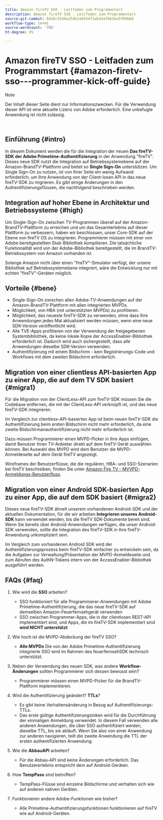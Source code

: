 ```yaml
---
title: Amazon fireTV SSO - Leitfaden zum Programmstart
description: Amazon fireTV SSO - Leitfaden zum Programmstart
source-git-commit: 02ebc3548a254b2a6554f1ab34afbb3ea5f09bb8
workflow-type: tm+mt
source-wordcount: '792'
ht-degree: 0%

---
```


# Amazon fireTV SSO - Leitfaden zum Programmstart {#amazon-firetv-sso---programmer-kick-off-guide}

>[!NOTE]
>
>Der Inhalt dieser Seite dient nur Informationszwecken. Für die Verwendung dieser API ist eine aktuelle Lizenz von Adobe erforderlich. Eine unbefugte Anwendung ist nicht zulässig.

</br>

## Einführung {#intro}

In diesem Dokument werden die für die Integration der neuen **Das fireTV-SDK der Adobe Primetime-Authentifizierung** in der Anwendung &quot;fireTV&quot;. Dieses neue SDK nutzt die Integration auf Betriebssystemebene auf der Amazon-BrandTV-Plattform und bietet so **Single Sign-On** unterstützen. Um Single Sign-On zu nutzen, ist von Ihrer Seite ein wenig Aufwand erforderlich, um Ihre Anwendung von der Client-losen API in das neue fireTV-SDK zu migrieren. Es gibt einige Änderungen in den Authentifizierungsflüssen, die nachfolgend beschrieben werden.

## Integration auf hoher Ebene in Architektur und Betriebssysteme {#high}

Um Single-Sign-On zwischen TV-Programmen überall auf der Amazon-BrandTV-Plattform zu erreichen und um das Gesamterlebnis auf dieser Plattform zu verbessern, haben wir beschlossen, unser Core-SDK auf der Ebene von fireTV OS zu integrieren. Programmierer müssen mit einer von Adobe bereitgestellten Stub-Bibliothek kompilieren. Die tatsächliche Funktionalität wird von der Adobe-Bibliothek bereitgestellt, die im BrandTV-Betriebssystem von Amazon vorhanden ist.

Solange Amazon nicht über einen &quot;fireTV&quot;-Simulator verfügt, der unsere Bibliothek auf Betriebssystemebene integriert, wäre die Entwicklung nur mit echten &quot;fireTV&quot;-Geräten möglich.

## Vorteile {#bene}

* Single-Sign-On zwischen allen Adobe-TV-Anwendungen auf der Amazon-BrandTV-Plattform mit allen integrierten MVPDs.
* Möglichkeit, von HBA (mit unterstützten MVPDs) zu profitieren.
* Möglichkeit, das neueste fireTV-SDK zu verwenden, ohne dass Ihre Anwendungen jedes Mal aktualisiert werden müssen, wenn eine neue SDK-Version veröffentlicht wird.
* Alle TVE-Apps profitieren von der Verwendung der freigegebenen Systembibliothek, da keine lokale Kopie der AccessEnabler-Bibliothek erforderlich ist. Dadurch wird auch sichergestellt, dass alle Anwendungen dieselbe SDK-Version verwenden.
* Authentifizierung mit einem Bildschirm - kein Registrierungs-Code und Workflows mit dem zweiten Bildschirm erforderlich.

## Migration von einer clientless API-basierten App zu einer App, die auf dem TV SDK basiert {#migra1}

Für die Migration von der ClientLess-API zum fireTV-SDK müssen Sie die Codebase entfernen, die mit der ClientLess-API verknüpft ist, und das neue fireTV-SDK integrieren.

Im Vergleich zur clientless-API-basierten App ist beim neuen fireTV-SDK die Authentifizierung beim ersten Bildschirm nicht mehr erforderlich, da eine zweite Bildschirmanauthentifizierung nicht mehr erforderlich ist.

Dazu müssen Programmierer einen MVPD-Picker in ihre Apps einfügen, damit Benutzer ihren TV-Anbieter direkt auf dem fireTV-Gerät auswählen können. Bei Auswahl des MVPD wird dem Benutzer die MVPD-Anmeldeseite auf dem Gerät fireTV angezeigt.

Wireframes der Benutzerflüsse, die die regulären, HBA- und SSO-Szenarien bei fireTV beschreiben, finden Sie unter [Amazon Fire TV - MVVPD-Anmeldungs-Benutzerfluss](https://xd.adobe.com/view/9058288e-4b67-43a1-9d5b-5f76ede6c51e/).

## Migration von einer Android SDK-basierten App zu einer App, die auf dem SDK basiert {#migra2}

Dieses neue fireTV-SDK ähnelt unserem vorhandenen Android-SDK und der aktuellen Dokumentation, für die wir arbeiten **Integrieren unseres Android-SDK** <!--http://tve.helpdocsonline.com/android-technical-overview-->kann verwendet werden, bis die fireTV SDK-Dokumente bereit sind. Wenn Sie bereits über Android-Anwendungen verfügen, die unser Android-SDK verwenden, sollte die Integration des fireTV-SDK in Ihre fireTV-Anwendung unkompliziert sein.

Im Vergleich zum vorhandenen Android SDK wird der Authentifizierungsprozess beim fireTV-SDK einfacher zu entwickeln sein, da die Aufgaben zur Verwaltung/Präsentation der MVPD-Anmeldeseite und zum Abrufen des AuthN-Tokens intern von der AccessEnabler-Bibliothek ausgeführt werden.

## FAQs {#faq}

1. Wie wird die **SSO** arbeiten?

   * SSO funktioniert für alle Programmierer-Anwendungen mit Adobe Primetime-Authentifizierung, die das neue fireTV-SDK auf demselben Amazon-Feuerfernsehgerät verwenden
   * SSO zwischen Programmer-Apps, die in der clientlosen REST-API implementiert sind, und Apps, die im fireTV-SDK implementiert sind **wird NICHT unterstützt**

1. Wie hoch ist die MVPD-Abdeckung der fireTV SSO?

   * **Alle MVPDs** Die von der Adobe Primetime-Authentifizierung integrierte SSO wird im Rahmen des feuerfernsehSDK technisch unterstützt.

1. Neben der Verwendung des neuen SDK, was andere **Workflow-Änderungen** sollten Programmierer sich dessen bewusst sein?

   * Programmierer müssen einen MVPD-Picker für die BrandTV-Plattform implementieren.

1. Wird die Authentifizierung geändert? **TTLs**?

   * Es gibt keine Verhaltensänderung in Bezug auf Authentifizierungs-TTLs.
   * Das erste gültige Authentifizierungstoken wird für die Durchführung der einmaligen Anmeldung verwendet. In diesem Fall verwenden alle anderen Anwendungen, die über SSO authentifiziert werden, dieselbe TTL, bis sie abläuft. Wenn Sie also von einer Anwendung zur anderen navigieren, teilt die zweite Anwendung die TTL der ersten authentifizierten Anwendung.

1. Wie die **AbbauAPI** arbeiten?

   * Für die Abbau-API sind keine Änderungen erforderlich. Das Benutzererlebnis entspricht dem auf Android-Geräten.

1. How **TempPass** sind betroffen?

   * TempPass-Flüsse sind einzelne Bildschirme und verhalten sich wie auf anderen nativen Geräten.

1. Funktionieren andere Adobe-Funktionen wie bisher?

   * Alle Primetime-Authentifizierungsfunktionen funktionieren auf fireTV wie auf Android-Geräten.
